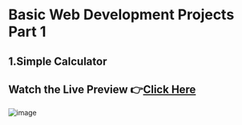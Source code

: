 # Basic Web Development Projects Part 1

## 1.Simple Calculator

## Watch the Live Preview 👉[Click Here](file:///E:/GitHub%20Repo/Web%20Development%20Projects/1-Simple_Calculator/index.html)
![image](https://github.com/SorcererChiragsingh/Web-Development-Projects/blob/main/1-Simple_Calculator/Preview.png)

